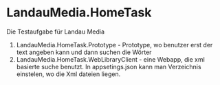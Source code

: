 # LandauMedia.HomeTask
Die Testaufgabe für Landau Media
1) LandauMedia.HomeTask.Prototype - Prototype, wo benutzer erst der text angeben kann und dann suchen die Wörter
2) LandauMedia.HomeTask.WebLibraryClient - eine Webapp, die xml basierte suche benutzt. In appsetings.json kann man Verzeichnis einstelen, wo die Xml dateien liegen.
